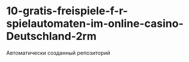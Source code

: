 # 10-gratis-freispiele-f-r-spielautomaten-im-online-casino-Deutschland-2rm
Автоматически созданный репозиторий
